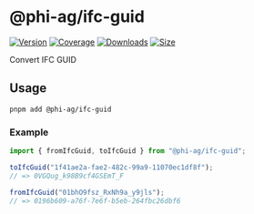 # @phi-ag/ifc-guid

[![Version](https://img.shields.io/npm/v/%40phi-ag%2Fifc-guid?style=for-the-badge&color=blue)](https://www.npmjs.com/package/@phi-ag/ifc-guid)
[![Coverage](https://img.shields.io/codecov/c/github/phi-ag/ifc-guid?style=for-the-badge)](https://app.codecov.io/github/phi-ag/ifc-guid)
[![Downloads](https://img.shields.io/npm/d18m/%40phi-ag%2Fifc-guid?style=for-the-badge)](https://www.npmjs.com/package/@phi-ag/ifc-guid)
[![Size](https://img.shields.io/npm/unpacked-size/%40phi-ag%2Fifc-guid?style=for-the-badge&label=size&color=lightgray)](https://www.npmjs.com/package/@phi-ag/ifc-guid)

Convert IFC GUID

## Usage

    pnpm add @phi-ag/ifc-guid

### Example

```ts
import { fromIfcGuid, toIfcGuid } from "@phi-ag/ifc-guid";

toIfcGuid("1f41ae2a-fae2-482c-99a9-11070ec1df8f");
// => 0VGQug_k98B9cf4GSEmT_F

fromIfcGuid("01bhO9fsz_RxNh9a_y9jls");
// => 0196b609-a76f-7e6f-b5eb-264fbc26dbf6
```
